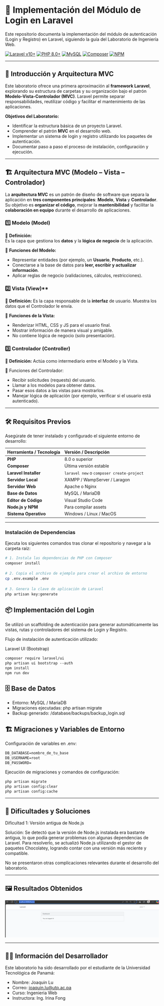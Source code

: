 # 🔐 Implementación del Módulo de Login en Laravel

Este repositorio documenta la implementación del módulo de autenticación (Login y Registro) en Laravel, siguiendo la guía del Laboratorio de Ingeniería Web.

[![Laravel v10+](https://img.shields.io/badge/Laravel-FF2D20?style=for-the-badge&logo=laravel&logoColor=white)](https://laravel.com)
[![PHP 8.0+](https://img.shields.io/badge/PHP-777BB4?style=for-the-badge&logo=php&logoColor=white)](https://www.php.net)
[![MySQL](https://img.shields.io/badge/MySQL-005C89?style=for-the-badge&logo=mysql&logoColor=white)](https://www.mysql.com)
[![Composer](https://img.shields.io/badge/Composer-885630?style=for-the-badge&logo=composer&logoColor=white)](https://getcomposer.org)
[![NPM](https://img.shields.io/badge/npm-CB3837?style=for-the-badge&logo=npm&logoColor=white)](https://www.npmjs.com)

---

## 📖 Introducción y Arquitectura MVC

Este laboratorio ofrece una primera aproximación al **framework Laravel**, explorando su estructura de carpetas y su organización bajo el patrón **Modelo-Vista-Controlador (MVC)**. Laravel permite separar responsabilidades, reutilizar código y facilitar el mantenimiento de las aplicaciones.

**Objetivos del Laboratorio:**

* Identificar la estructura básica de un proyecto Laravel.
* Comprender el patrón **MVC** en el desarrollo web.
* Implementar un sistema de login y registro utilizando los paquetes de autenticación.
* Documentar paso a paso el proceso de instalación, configuración y ejecución.

---

## 🏗️ Arquitectura MVC (Modelo – Vista – Controlador)

La **arquitectura MVC** es un patrón de diseño de software que separa la aplicación en **tres componentes principales**: **Modelo**, **Vista** y **Controlador**.  
Su objetivo es **organizar el código**, mejorar la **mantenibilidad** y facilitar la **colaboración en equipo** durante el desarrollo de aplicaciones.

### 1️⃣ **Modelo (Model)**
📌 **Definición:**  
Es la capa que gestiona los **datos** y la **lógica de negocio** de la aplicación.  

🔑 **Funciones del Modelo:**
- Representar entidades (por ejemplo, un **Usuario**, **Producto**, etc.).
- Conectarse a la base de datos para **leer, escribir y actualizar información**.
- Aplicar reglas de negocio (validaciones, cálculos, restricciones).

### 2️⃣ Vista (View)**
📌 **Definición:** 
Es la capa responsable de la **interfaz** de usuario. Muestra los datos que el Controlador le envía.

🔑 **Funciones de la Vista:**
- Renderizar HTML, CSS y JS para el usuario final.
- Mostrar información de manera visual y amigable.
- No contiene lógica de negocio (solo presentación).

### 3️⃣ **Controlador (Controller)**

📌 **Definición:**
Actúa como intermediario entre el Modelo y la Vista.

🔑 Funciones del Controlador:
- Recibir solicitudes (requests) del usuario.
- Llamar a los modelos para obtener datos.
- Pasar esos datos a las vistas para mostrarlos.
- Manejar lógica de aplicación (por ejemplo, verificar si el usuario está autenticado).

---

## 🛠️ Requisitos Previos

Asegúrate de tener instalado y configurado el siguiente entorno de desarrollo:

| Herramienta / Tecnología | Versión / Descripción |
| :---------------------- | :-------------------- |
| **PHP** | 8.0 o superior |
| **Composer** | Última versión estable |
| **Laravel Installer** | `laravel new` o `composer create-project` |
| **Servidor Local** | XAMPP / WampServer / Laragon |
| **Servidor Web** | Apache o Nginx |
| **Base de Datos** | MySQL / MariaDB |
| **Editor de Código** | Visual Studio Code |
| **Node.js y NPM** | Para compilar assets |
| **Sistema Operativo** | Windows / Linux / MacOS |

---

### Instalación de Dependencias

Ejecuta los siguientes comandos tras clonar el repositorio y navegar a la carpeta raíz:

```bash
# 1. Instala las dependencias de PHP con Composer
composer install

# 2. Copia el archivo de ejemplo para crear el archivo de entorno
cp .env.example .env

# 3. Genera la clave de aplicación de Laravel
php artisan key:generate
```

## 📦 Implementación del Login
Se utilizó un scaffolding de autenticación para generar automáticamente las vistas, rutas y controladores del sistema de Login y Registro.

Flujo de instalación de autenticación utilizado:

Laravel UI (Bootstrap)

```
composer require laravel/ui
php artisan ui bootstrap --auth
npm install
npm run dev
```

## 🗄️ Base de Datos

* Entorno: MySQL / MariaDB
* Migraciones ejecutadas: php artisan migrate
* Backup generado: /database/backups/backup_login.sql

## 🏗️ Migraciones y Variables de Entorno

Configuración de variables en .env:

```
DB_DATABASE=nombre_de_tu_base
DB_USERNAME=root
DB_PASSWORD=
```

Ejecución de migraciones y comandos de configuración:

```
php artisan migrate
php artisan config:clear
php artisan config:cache
```

---

## 🧩 Dificultades y Soluciones

Dificultad 1: Versión antigua de Node.js

Solución: Se detectó que la versión de Node.js instalada era bastante antigua, lo 
que podía generar problemas con algunas dependencias de Laravel. Para 
resolverlo, se actualizó Node.js utilizando el gestor de paquetes Chocolatey, 
logrando contar con una versión más reciente y compatible. 

No se presentaron otras complicaciones relevantes durante el desarrollo del 
laboratorio. 

---

## 🖼️ Resultados Obtenidos

![Pantalla de Login](laravel.png)

---

## 👨‍💻 Información del Desarrollador

Este laboratorio ha sido desarrollado por el estudiante de la Universidad Tecnológica de Panamá:

* Nombre: Joaquin Lu 
* Correo: joaquin.lu@utp.ac.pa
* Curso: Ingenieria Web
* Instructora: Ing. Irina Fong
